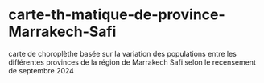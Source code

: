 # carte-th-matique-de-province-Marrakech-Safi
carte de choroplèthe basée sur la variation des populations entre les différentes provinces de la région de Marrakech Safi selon le recensement de septembre 2024
